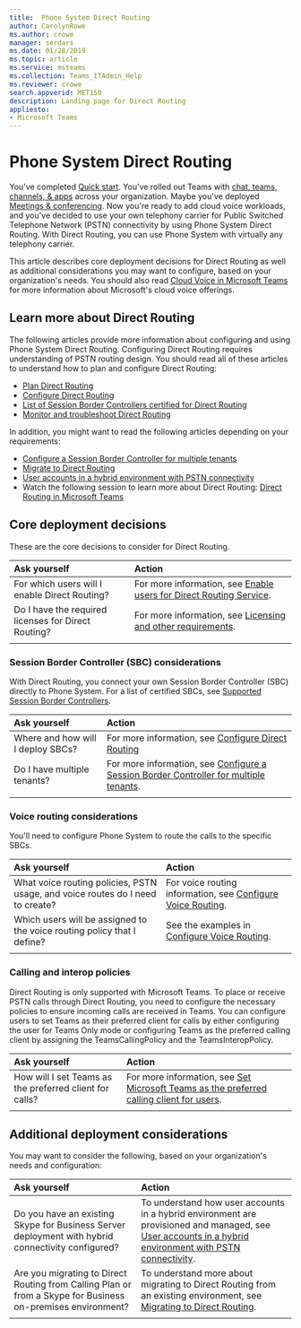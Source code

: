 ```yaml
---
title:  Phone System Direct Routing
author: CarolynRowe
ms.author: crowe
manager: serdars
ms.date: 01/28/2019
ms.topic: article
ms.service: msteams
ms.collection: Teams_ITAdmin_Help
ms.reviewer: crowe
search.appverid: MET150
description: Landing page for Direct Routing
appliesto: 
- Microsoft Teams
---
```


# Phone System Direct Routing

You've completed [Quick start](get-started-with-teams-quick-start.md). You've rolled out Teams with [chat, teams, channels, & apps](deploy-chat-teams-channels-microsoft-teams-landing-page.md) across your organization. Maybe you've deployed [Meetings & conferencing](deploy-meetings-microsoft-teams-landing-page.md). Now you're ready to add cloud voice workloads, and you've decided to use your own telephony carrier for Public Switched Telephone Network (PSTN) connectivity by using Phone System Direct Routing. With Direct Routing, you can use Phone System with virtually any telephony carrier.

This article describes core deployment decisions for Direct Routing as well as additional considerations you may want to configure, based on your organization's needs.  You should also read [Cloud Voice in Microsoft Teams](cloud-voice-landing-page.md) for more information about Microsoft's cloud voice offerings.

## Learn more about Direct Routing


The following articles provide more information about configuring and using Phone System Direct Routing. Configuring Direct Routing requires understanding of PSTN routing design. You should read all of these articles to understand how to plan and configure Direct Routing:

- [Plan Direct Routing](direct-routing-plan.md) 
- [Configure Direct Routing](direct-routing-configure.md)
- [List of Session Border Controllers certified for Direct Routing](direct-routing-border-controllers.md)
- [Monitor and troubleshoot Direct Routing](direct-routing-monitor-and-troubleshoot.md)

In addition, you might want to read the following articles depending on your requirements:

-  [Configure a Session Border Controller for multiple tenants](direct-routing-sbc-multiple-tenants.md)
-  [Migrate to Direct Routing](direct-routing-migrating.md)
-  [User accounts in a hybrid environment with PSTN connectivity](direct-routing-user-accounts-in-a-hybrid-environment.md)
- Watch the following session to learn more about Direct Routing: [Direct Routing in Microsoft Teams](https://aka.ms/teams-direct-routing)

## Core deployment decisions

These are the core decisions to consider for Direct Routing. 


|Ask yourself|Action |
| :------------|:-------|
|For which users will I enable Direct Routing? | For more information, see [Enable users for Direct Routing Service](direct-routing-configure.md#enable-users-for-direct-routing-service). |
Do I have the required licenses for Direct Routing? | For more information, see [Licensing and other requirements](direct-routing-plan.md#licensing-and-other-requirements).
|||

### Session Border Controller (SBC) considerations

With Direct Routing, you connect your own Session Border Controller (SBC) directly to Phone System.  For a list of certified SBCs, see [Supported Session Border Controllers](direct-routing-border-controllers.md).

|Ask yourself|Action |
|:------------|:-------|
| Where and how will I deploy SBCs? | For more information, see [Configure Direct Routing](direct-routing-configure.md) | 
Do I have multiple tenants? | For more information, see [Configure a Session Border Controller for multiple tenants](direct-routing-sbc-multiple-tenants.md).|
|||

### Voice routing considerations

You'll need to configure Phone System to route the calls to the specific SBCs.

|Ask yourself|Action |
|:------------|:-------|
| What voice routing policies, PSTN usage, and voice routes do I need to create? | For voice routing  information, see [Configure Voice Routing](direct-routing-configure.md#configure-voice-routing).
| Which users will be assigned to the voice routing policy that I define? | See the examples in [Configure Voice Routing](direct-routing-configure.md#configure-voice-routing). |
|||

### Calling and interop policies

Direct Routing is only supported with Microsoft Teams. To place or receive PSTN calls through Direct Routing, you need to configure the necessary policies to ensure incoming calls are received in Teams. You can configure users to set Teams as their preferred client for calls by either configuring the user for Teams Only mode or configuring Teams as the preferred calling client by assigning the TeamsCallingPolicy and the TeamsInteropPolicy.

|Ask yourself|Action |
|:------------|:-------|
|How will I set Teams as the preferred client for calls? | For more information, see [Set Microsoft Teams as the preferred calling client for users](direct-routing-configure.md#set-microsoft-teams-as-the-preferred-calling-client-for-users).|
|||

## Additional deployment considerations

You may want to consider the following, based on your organization's needs and configuration:

| Ask yourself| Action |
| :------------|:-------|
| Do you have an existing Skype for Business Server deployment with hybrid connectivity configured? |  To understand how user accounts in a hybrid environment are provisioned and managed, see [User accounts in a hybrid environment with PSTN connectivity](direct-routing-user-accounts-in-a-hybrid-environment.md).| 
| Are you migrating to Direct Routing from Calling Plan or from a Skype for Business on-premises environment? | To understand more about migrating to Direct Routing from an existing environment, see [Migrating to Direct Routing](direct-routing-migrating.md). |
|||
